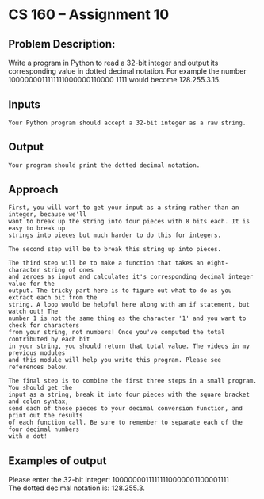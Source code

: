 # CS 160 – Assignment 10

## Problem Description:

Write a program in Python to read a 32-bit integer and output its corresponding value in
dotted decimal notation. For example the number
1000000011111111000000110000 1111 would become 128.255.3.15.

## Inputs

```
Your Python program should accept a 32-bit integer as a raw string.
```
## Output

```
Your program should print the dotted decimal notation.
```
## Approach

```
First, you will want to get your input as a string rather than an integer, because we'll
want to break up the string into four pieces with 8 bits each. It is easy to break up
strings into pieces but much harder to do this for integers.
```
```
The second step will be to break this string up into pieces.
```
```
The third step will be to make a function that takes an eight-character string of ones
and zeroes as input and calculates it's corresponding decimal integer value for the
output. The tricky part here is to figure out what to do as you extract each bit from the
string. A loop would be helpful here along with an if statement, but watch out! The
number 1 is not the same thing as the character '1' and you want to check for characters
from your string, not numbers! Once you've computed the total contributed by each bit
in your string, you should return that total value. The videos in my previous modules
and this module will help you write this program. Please see references below.
```
```
The final step is to combine the first three steps in a small program. You should get the
input as a string, break it into four pieces with the square bracket and colon syntax,
send each of those pieces to your decimal conversion function, and print out the results
of each function call. Be sure to remember to separate each of the four decimal numbers
with a dot!
```

## Examples of output

Please enter the 32-bit integer: 10000000111111110000001100001111  
The dotted decimal notation is: 128.255.3.  



